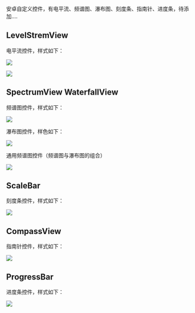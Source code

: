 
安卓自定义控件，有电平流、频谱图、瀑布图、刻度条、指南针、进度条，待添加....

## LevelStremView ##

电平流控件，样式如下：

![](https://i.imgur.com/UnHQy0I.png)

![](https://i.imgur.com/TsYjyyB.gif)

## SpectrumView WaterfallView ##

频谱图控件，样式如下：

![](https://i.imgur.com/tthngvy.png)

瀑布图控件，样色如下：

![](https://i.imgur.com/mi26pyj.png)

通用频谱图控件（频谱图与瀑布图的组合）

![](https://i.imgur.com/jySDEka.png)

## ScaleBar ##

刻度条控件，样式如下：

![](https://i.imgur.com/hkmSzSD.png)

## CompassView ##

指南针控件，样式如下：

![](https://i.imgur.com/toa8tdV.png)

## ProgressBar ##

进度条控件，样式如下：

![](https://i.imgur.com/wSYbgz2.png)